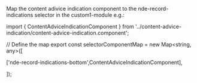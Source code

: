 Map the content adivice indication component to the nde-record-indications selector in the custom1-module e.g.:

  import { ContentAdviceIndicationComponent } from '../content-advice-indication/content-advice-indication.component';

  // Define the map
  export const selectorComponentMap = new Map<string, any>([

  ['nde-record-indications-bottom',ContentAdviceIndicationComponent],

  ]);
